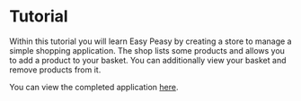 # Tutorial

Within this tutorial you will learn Easy Peasy by creating a store to manage a simple shopping application. The shop lists some products and allows you to add a product to your basket. You can additionally view your basket and remove products from it.

You can view the completed application [here]().
